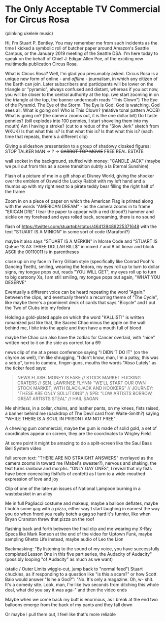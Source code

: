 # The Only Acceptable TV Commercial for Circus Rosa

(plinking ukelele music)

Hi, I'm Stuart P. Bentley. You may remember me from such incidents as the time I kicked a symbolic roll of butcher paper around Amazon's Seattle Campus, or the January 2019 meeting of the Seattle DSA. I'm here today to speak on the behalf of Chief J. Edigar Allen Poe, of the exciting new multimedia publication Circus Rosa.

What is Circus Rosa? Well, I'm glad you presumably asked. Circus Rosa is a unique new form of online - and *offline* - journalism, in which any citizen of the Earth can join. Later subscribers and participants will be lower on the triangle or "pyramid", always confused and distant, whereas if you act now, you will be closer to the central authority at the top. (we start zooming in on the triangle at the top, the banner underneath reads "This Clown") The Eye of the Pyramid. The Eye of the Storm. The Eye is God. God is watching. God sees all. What is going on? Who is This Clown? (relative tonal pattern ACCB) What is going on? (the camera zooms out, it is the one dollar bill) Do I taste pennies? (bill explodes into 100 pennies, I start shoveling them into my mouth) Am I having a stroke? (cut to a redux of the "Slow Jerk" sketch from WKUK) Is that what this is? Is that what this is? Is that what this is? (each time that repeats, there's a different clip)

Giving a slideshow presentation to a group of shadowy cloaked figures: STOP TALKER MAN -> ? -> ~~CARROT TOP MOVIE~~ FREE REAL ESTATE

wall socket in the background, stuffed with money: "CANDLE JACK" (maybe we pull out from this as a scene transition subtly a la Eternal Sunshine)

Flash of a picture of me in a gift shop at Disney World, giving the shocker over the emblem of Oswald the Lucky Rabbit with my left hand and a thumbs up with my right next to a pirate teddy bear filling the right half of the frame

Zoom in on a piece of paper on which the American Flag is printed along with the words "AMERICAN DREAM" - as the camera zooms in to frame "ERICAN DRE" I tear the paper to appear with a red (blood?) hammer and sickle on my forehead and eyes rolled back, screaming, there is no sound

flash of https://twitter.com/stuartpb/status/464139489225371648 with the text "STUART IS A MINION" in some sort of code (Marafont?)

maybe it also says "STUART IS A MERKIN" in Morse Code and "STUART IS QuEue ^S A3 THREE DOLLAR BILL$" in mixed 7 and 8 bit linear and block ASCII the 00110011 is in parentheses

close up on my face in Terry Gilliam style (specifically like Conrad Pooh's Dancing Teeth), smiling, wearing the fedora, my eyes roll up to turn to dollar signs, my tongue pops out, reads "YOU WILL GET", my eyes roll up to turn to big cartoony Xs, I am still smiling, my tongue pops out again, "WHAT YOU DESERVE"

Eventually a different voice can be heard repeating the word "Again." between the clips, and eventually there's a recurring theme of "The Cycle", like maybe there's a prominent deck of cards that says "Bicycle" and I put the Two of Clubs into my fedora

Holding a gold-plated apple on which the word "KALLISTI" is written romanized just like that, the Sacred Chao minus the apple on the wall behind me, I bite into the apple and then have a mouth full of blood

maybe the Chao can also have the zodiac for Cancer overlaid, with "nice" written next to it on the side as correct for a 69

news clip of me at a press conference saying "I DIDN'T DO IT" (on the chyron as well), I'm like shrugging, "I don't know, man, I'm a patsy, this was a setup", turns to camera, finger-guns, mouths the words "Abso Lutely" as the ticker feed says:

> NEWS FLASH: MONEY IS FAKE // STOCK MARKET FUCKING CRATERS // SEN. LAWRINSE FLYNN: "WE'LL START OUR OWN STOCK MARKET, WITH BLACKJACK AND HOOKERS" // JOURNEY: "THESE ARE ONLY SOLUTIONS" // SPB: "LOW ARTISTS BORROW, GREAT ARTISTS STEAL" // HAIL SAGAN

Me shirtless, in a collar, chains, and leather pants, on my knees, fists raised, a banner behind me (backdrop of The Devil card from Waite-Smith?) saying "WHILE THERE IS A SOUL IN PRISON I AM NOT FREE"

A chewing gum commercial, maybe the gum is made of solid gold, a set of coordinates appear on screen, they are the coordinates to Wrigley Field

At some point it might be amazing to do a split-screen like the Saul Bass Bell System video

full screen text: "THERE ARE NO STRAIGHT ANSWERS" overlayed as the camera zooms in toward me (Mabel's sweater?), nervous and shaking, the text turns rainbow and morphs: "ONLY GAY ONES", I reveal that my fists have been concealing fistfulls of confetti as I turn to a wide-mouthed expression of love and joy

Clip of one of the late-run issues of National Lampoon burning in a wastebasket in an alley

Me in full Pagliacci costume and makeup, maybe a balloon deflates, maybe I botch some gag with a pizza, either way I start laughing in earnest the way you do when fnord you really botch a gag so hard it's funnier, like when Bryan Cranston threw that pizza on the roof

flashing back and forth between the final clip and me wearing my X-Ray Specs like Mark Ronson at the end of the video for Uptown Funk, maybe sampling Ghetto Life instead, maybe audio of Leo the Lion

Backmasking: "By listening to the sound of my voice, you have successfully completed Lesson One in this five part series, the Audacity of Audacity" (possibly looping "of Audacity" as much as we want)

(static / Outer Limits wiggle-cut, jump back to "normal feed") Stuart chuckles, as if responding to a question like "is this a scam?" or how Scott Baio would answer "Is he a God?": "No. It's only a magazine. Oh, w- shit. It's a comedy site. Look, man, I'm like two seconds from ditching this whole deal, what did you say it was aga-" and then the video ends

Maybe when we come back my butt is enormous, as I break at the end two balloons emerge from the back of my pants and they fall down

Or maybe I pull them out, I feel like that's more reliable
